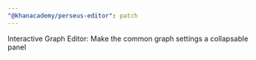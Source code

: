 ```yaml
---
"@khanacademy/perseus-editor": patch
---
```


Interactive Graph Editor: Make the common graph settings a collapsable panel
